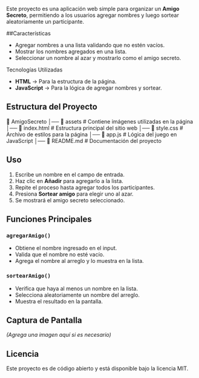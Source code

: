 Este proyecto es una aplicación web simple para organizar un **Amigo Secreto**, permitiendo a los usuarios agregar nombres y luego sortear aleatoriamente un participante.

##Características
- Agregar nombres a una lista validando que no estén vacíos.
- Mostrar los nombres agregados en una lista.
- Seleccionar un nombre al azar y mostrarlo como el amigo secreto.

Tecnologías Utilizadas
- **HTML** → Para la estructura de la página.
- **JavaScript** → Para la lógica de agregar nombres y sortear.

## Estructura del Proyecto
📁 AmigoSecreto
│── 📁 assets       # Contiene imágenes utilizadas en la página
│── 📄 index.html   # Estructura principal del sitio web
│── 📄 style.css    # Archivo de estilos para la página
│── 📄 app.js       # Lógica del juego en JavaScript
│── 📄 README.md    # Documentación del proyecto


## Uso
1. Escribe un nombre en el campo de entrada.
2. Haz clic en **Añadir** para agregarlo a la lista.
3. Repite el proceso hasta agregar todos los participantes.
4. Presiona **Sortear amigo** para elegir uno al azar.
5. Se mostrará el amigo secreto seleccionado.

## Funciones Principales
### `agregarAmigo()`
- Obtiene el nombre ingresado en el input.
- Valida que el nombre no esté vacío.
- Agrega el nombre al arreglo y lo muestra en la lista.

### `sortearAmigo()`
- Verifica que haya al menos un nombre en la lista.
- Selecciona aleatoriamente un nombre del arreglo.
- Muestra el resultado en la pantalla.

## Captura de Pantalla
*(Agrega una imagen aquí si es necesario)*

## Licencia
Este proyecto es de código abierto y está disponible bajo la licencia MIT.

